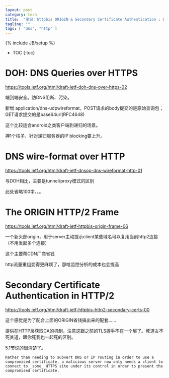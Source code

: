```yaml
---
layout: post
category: tech
title:  "笔记：httpbis ORIGIN & Secondary Certificate Authentication ; DNS DOH"
tagline: ""
tags: [ "dns", "http" ] 
---
```

{% include JB/setup %}

* TOC
{:toc}

# DOH: DNS Queries over HTTPS

https://tools.ietf.org/html/draft-ietf-doh-dns-over-https-02

端到端安全。防DNS阻断、污染。

新增 application/dns-udpwireformat，POST请求的body提交的是原始查询包；GET请求提交的是base64url(RFC4648)

这个比较适合android之类客户端到递归的场景。

押1个桔子，针对递归服务器的IP blocking要上升。

# DNS wire-format over HTTP 

https://tools.ietf.org/html/draft-ietf-dnsop-dns-wireformat-http-01

与DOH相比，主要是tunnel/proxy模式的区别

此处省略100字。。。

# The ORIGIN HTTP/2 Frame

https://tools.ietf.org/html/draft-ietf-httpbis-origin-frame-06

一个新头部origin，用于server主动提示client某些域名可以复用当前http2连接（不用发起多个连接）

这个主要帮CDN厂商省钱

http流量重组变得更麻烦了，那啥监控分析的成本也会提高

# Secondary Certificate Authentication in HTTP/2 

https://tools.ietf.org/html/draft-ietf-httpbis-http2-secondary-certs-00

这个感觉是为了配合上面的ORIGIN省钱搞出来的配套……

提供在HTTP层获取CA的机制，注意这跟之前的TLS握手不在一个层了。死道友不死贫道，跟你死我也一起死的区别。

5.1节说的很清楚了。

    Rather than needing to subvert DNS or IP routing in order to use a compromised certificate, a malicious server now only needs a client to connect to _some_ HTTPS site under its control in order to present the compromised certificate.
